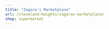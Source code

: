 ```yaml
---
title: "Zagara's Marketplace"
url: /cleveland-heights/zagaras-marketplace/
shop: supermarket
---
```

